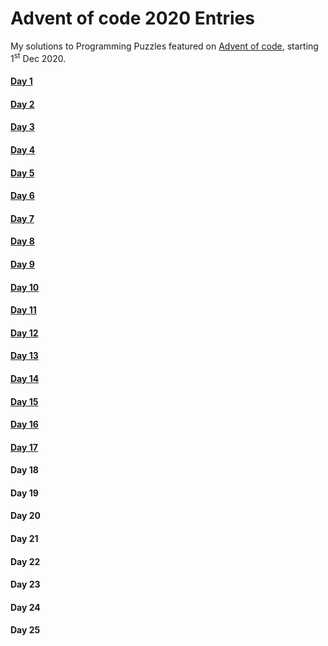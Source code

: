 # Advent of code 2020 Entries
My solutions to Programming Puzzles featured on [Advent of code](https://adventofcode.com/), starting 1<sup>st</sup> Dec 2020.

#### [Day 1](https://github.com/Kabiirk/advent-of-code-2020-entries/tree/main/Day1)
#### [Day 2](https://github.com/Kabiirk/advent-of-code-2020-entries/tree/main/Day2)
#### [Day 3](https://github.com/Kabiirk/advent-of-code-2020-entries/tree/main/Day3)
#### [Day 4](https://github.com/Kabiirk/advent-of-code-2020-entries/tree/main/Day4)
#### [Day 5](https://github.com/Kabiirk/advent-of-code-2020-entries/tree/main/Day5)
#### [Day 6](https://github.com/Kabiirk/advent-of-code-2020-entries/tree/main/Day6)
#### [Day 7](https://github.com/Kabiirk/advent-of-code-2020-entries/tree/main/Day7)
#### [Day 8](https://github.com/Kabiirk/advent-of-code-2020-entries/tree/main/Day8)
#### [Day 9](https://github.com/Kabiirk/advent-of-code-2020-entries/tree/main/Day9)
#### [Day 10](https://github.com/Kabiirk/advent-of-code-2020-entries/tree/main/Day10)
#### [Day 11](https://github.com/Kabiirk/advent-of-code-2020-entries/tree/main/Day11)
#### [Day 12](https://github.com/Kabiirk/advent-of-code-2020-entries/tree/main/Day12)
#### [Day 13](https://github.com/Kabiirk/advent-of-code-2020-entries/tree/main/Day13)
#### [Day 14](https://github.com/Kabiirk/advent-of-code-2020-entries/tree/main/Day14)
#### [Day 15](https://github.com/Kabiirk/advent-of-code-2020-entries/tree/main/Day15)
#### [Day 16](https://github.com/Kabiirk/advent-of-code-2020-entries/tree/main/Day16)
#### [Day 17](https://github.com/Kabiirk/advent-of-code-2020-entries/tree/main/Day17)
#### Day 18
#### Day 19
#### Day 20
#### Day 21
#### Day 22
#### Day 23
#### Day 24
#### Day 25